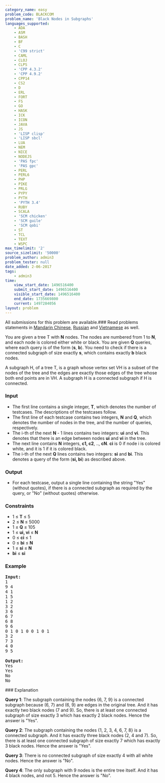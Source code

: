 ```yaml
---
category_name: easy
problem_code: BLACKCOM
problem_name: 'Black Nodes in Subgraphs'
languages_supported:
    - ADA
    - ASM
    - BASH
    - BF
    - C
    - 'C99 strict'
    - CAML
    - CLOJ
    - CLPS
    - 'CPP 4.3.2'
    - 'CPP 4.9.2'
    - CPP14
    - CS2
    - D
    - ERL
    - FORT
    - FS
    - GO
    - HASK
    - ICK
    - ICON
    - JAVA
    - JS
    - 'LISP clisp'
    - 'LISP sbcl'
    - LUA
    - NEM
    - NICE
    - NODEJS
    - 'PAS fpc'
    - 'PAS gpc'
    - PERL
    - PERL6
    - PHP
    - PIKE
    - PRLG
    - PYPY
    - PYTH
    - 'PYTH 3.4'
    - RUBY
    - SCALA
    - 'SCM chicken'
    - 'SCM guile'
    - 'SCM qobi'
    - ST
    - TCL
    - TEXT
    - WSPC
max_timelimit: '2'
source_sizelimit: '50000'
problem_author: admin3
problem_tester: null
date_added: 2-06-2017
tags:
    - admin3
time:
    view_start_date: 1496516400
    submit_start_date: 1496516400
    visible_start_date: 1496516400
    end_date: 1735669800
    current: 1497284056
layout: problem
---
```

All submissions for this problem are available.### Read problems statements in [Mandarin Chinese](http://www.codechef.com/download/translated/SNCKEL17/mandarin/BLACKCOM.pdf), [Russian](http://www.codechef.com/download/translated/SNCKEL17/russian/BLACKCOM.pdf) and [Vietnamese](http://www.codechef.com/download/translated/SNCKEL17/vietnamese/BLACKCOM.pdf) as well.

You are given a tree T with **N** nodes. The nodes are numbered from 1 to **N**, and each node is colored either white or black. You are given **Q** queries, where each query is of the form (**s**, **b**). You need to check if there is a connected subgraph of size exactly **s**, which contains exactly **b** black nodes.

A subgraph H, of a tree T, is a graph whose vertex set VH is a subset of the nodes of the tree and the edges are exactly those edges of the tree whose both end points are in VH. A subgraph H is a connected subgraph if H is connected.

### Input

- The first line contains a single integer, **T**, which denotes the number of testcases. The descriptions of the testcases follow.
- The first line of each testcase contains two integers, **N** and **Q**, which denotes the number of nodes in the tree, and the number of queries, respectively.
- The i-th of the next **N** - 1 lines contains two integers: **ui** and **vi**. This denotes that there is an edge between nodes **ui** and **vi** in the tree.
- The next line contains **N** integers, **c1, c2**, .., **cN**. **ci** is 0 if node i is colored white, and it is 1 if it is colored black.
- The i-th of the next **Q** lines contains two integers: **si** and **bi**. This denotes a query of the form (**si, bi**) as described above.

### Output

- For each testcase, output a single line containing the string "Yes" (without quotes), if there is a connected subgraph as required by the query, or "No" (without quotes) otherwise.

### Constraints

- 1 ≤ **T** ≤ 5
- 2 ≤ **N** ≤ 5000
- 1 ≤ **Q** ≤ 105
- 1 ≤ **ui, vi** ≤ **N**
- 0 ≤ **ci** ≤ 1
- 0 ≤ **bi** ≤ **N**
- 1 ≤ **si** ≤ **N**
- **bi** ≤ **si**

### Example

<pre><b>Input:</b>
1
9 4
4 1
1 5
1 2
3 2
3 6
6 7
6 8
9 6
0 1 0 1 0 0 1 0 1
3 2
7 3
4 0
9 5

<b>Output:</b>
Yes
Yes
No
No
</pre>### Explanation

**Query 1**: The subgraph containing the nodes {6, 7, 9} is a connected subgraph because (6, 7) and (6, 9) are edges in the original tree. And it has exactly two black nodes (7 and 9). So, there is at least one connected subgraph of size exactly 3 which has exactly 2 black nodes. Hence the answer is "Yes".

**Query 2**: The subgraph containing the nodes {1, 2, 3, 4, 6, 7, 8} is a connected subgraph. And it has exactly three black nodes (2, 4 and 7). So, there is at least one connected subgraph of size exactly 7 which has exactly 3 black nodes. Hence the answer is "Yes".

**Query 3**: There is no connected subgraph of size exactly 4 with all white nodes. Hence the answer is "No".

**Query 4**: The only subgraph with 9 nodes is the entire tree itself. And it has 4 black nodes, and not 5. Hence the answer is "No".
